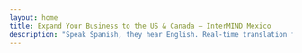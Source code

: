 ```yaml
---
layout: home
title: Expand Your Business to the US & Canada — InterMIND Mexico
description: "Speak Spanish, they hear English. Real-time translation for Mexican businesses connecting with North American partners."
---
```


<HeroSection
  title="Speak **Spanish**. <br>They Hear **English**. <br>Close More Deals."
  text="Connect Mexican businesses with US and Canadian partners through real-time speech translation.">
<NavButton buttonLabel="Learn More" buttonClass="brand" to="/" />
<NavButton buttonLabel="Assistant" buttonClass="alt" to="/chat" />
</HeroSection>

<br>
<VideoPlayer src="/promo/demo-en-mx.mp4" />
